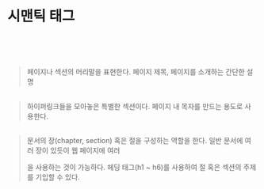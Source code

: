 # 시맨틱 태그

## <header>

> 페이지나 섹션의 머리말을 표현한다.
> 페이지 제목, 페이지를 소개하는 간단한 설명


## <nav>

> 하이퍼링크들을 모아놓은 특별한 섹션이다.
> 페이지 내 목자를 만드는 용도로 사용한다.


## <section>

> 문서의 장(chapter, section) 혹은 절을 구성하는 역할을 한다.
> 일반 문서에 여러 장이 있듯이 웹 페이지에 여러 <section>을 사용하는 것이 가능하다.
> 헤딩 태그(h1 ~ h6)를 사용하여 절 혹은 섹션의 주제를 기입할 수 있다.


